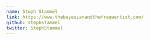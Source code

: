 ```yaml
---
name: Steph Stammel
link: https://www.thebayesianandthefrequentist.com/
github: stephstammel
twitter: StephStammel
---
```

